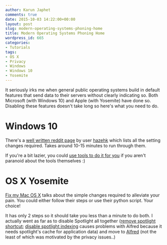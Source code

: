 ```yaml
---
author: Karun Japhet
comments: true
date: 2015-10-03 14:22:00+00:00
layout: post
slug: modern-operating-systems-phoning-home
title: Modern Operating Systems Phoning Home
wordpress_id: 665
categories:
- Tutorials
tags:
- OS X
- Privacy
- Windows
- Windows 10
- Yosemite
---
```


It seriously irks me when general public operating systems build in default features that send data to their servers without clearly indicating so. Both Microsoft (with Windows 10) and Apple (with Yosemite) have done so. Disabling these features doesn't take long so here's what you need to do.


# Windows 10


There's a [well written reddit page](https://www.reddit.com/r/conspiracy/comments/3fhy27/how_do_disable_all_privacy_leaks_in_windows_10/) by user [hazehk](https://www.reddit.com/user/hazehk) which lists all the setting changes required. Takes around 10-15 minutes to run through them.

If you're a bit lazier, you could [use tools to do it for you](https://www.reddit.com/r/Windows10/comments/3fn46j/i_made_my_own_userfriendly_windows_10_privacy/) if you aren't paranoid about the tools themselves :)


# OS X Yosemite


[Fix my Mac OS X](https://fix-macosx.com/) talks about the simple changes required to alleviate your pain. You could either follow their steps or use their python script. Your choice!

It has only 2 steps so it should take you less than a minute to do both. I actually went as far as to disable Spotlight all together ([remove spotlight shortcut](https://apple.stackexchange.com/questions/177984/how-to-disable-spotlight-for-alfred); [disable spotlight indexing](http://osxdaily.com/2011/12/10/disable-or-enable-spotlight-in-mac-os-x-lion/) causes problems with Alfred because it needs spotlight's cache for application data) and move to [Alfred](http://alfredapp.com) (not the least of which was motivated by the privacy issues..)
